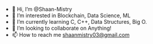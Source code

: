 - 👋 Hi, I’m @Shaan-Mistry
- 👀 I’m interested in Blockchain, Data Science, ML
- 🌱 I’m currently learning C, C++, Data Structures, Big O.
- 💞️ I’m looking to collaborate on Anything!
- 📫 How to reach me shaanmistry03@gmail.com

<!---
Shaan-Mistry/Shaan-Mistry is a ✨ special ✨ repository because its `README.md` (this file) appears on your GitHub profile.
You can click the Preview link to take a look at your changes.
--->
